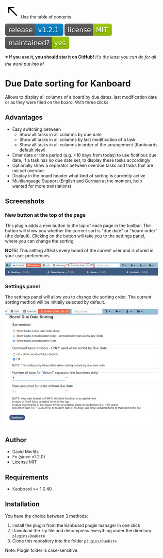 ![north_west](./assets/images/north_west.svg) Use the table of contents

[![version](./assets/images/version.svg)](https://github.com/JustFxDev/ThemeMaestro/releases) [![license](./assets/images/license.svg)](https://github.com/JustFxDev/ThemeMaestro/blob/main/LICENSE) [![maintainedyes](./assets/images/maintained.svg)](https://github.com/JustFxDev/ThemeMaestro/graphs/contributors)

**:star: If you use it, you should star it on GitHub!** *It's the least you can do for all the work put into it!*

Due Date sorting for Kanboard
=============================

Allows to display all columns of a board by due dates, last modification date or as they were filed on the board. With three clicks.

Advantages
----------
- Easy switching between
  - Show all tasks in all columns by due date
  - Show all tasks in all columns by last modification of a task
  - Show all tasks in all columns in order of the arrangement (Kanboards default view)
- Enter date or time period (e.g. +10 days from today) to use fictitious due date, if a task has no due date set, to display these tasks accordingly
- Optionally show a separator between overdue tasks and tasks that are not yet overdue
- Display in the board header what kind of sorting is currently active
- Multilanguage Support (English and German at the moment, help wanted for more translations)

Screenshots
-----------

### New button at the top of the page

This plugin adds a new button to the top of each page in the toolbar.  The button will show you whether the current sort is "due date" or "board order" (the default).  Clicking on the button will take you to the settings panel, where you can change the sorting.

**NOTE:**  This setting affects every board of the current user and is stored in your user preferences.

![image-20230111142015007](./assets/images/image-20230111142015007.png)

### Settings panel

The settings panel will allow you to change the sorting order.  The current sorting method will be initially selected by default.  

![image-20230111143041431](./assets/images/image-20230111143041431.png)

Author
------

- David Morlitz
- Fx (since v1.2.0)
- License MIT

Requirements
------------

- Kanboard >= 1.0.40

Installation
------------

You have the choice between 3 methods:

1. Install the plugin from the Kanboard plugin manager in one click
2. Download the zip file and decompress everything under the directory `plugins/DueDate`
3. Clone this repository into the folder `plugins/DueDate`

Note: Plugin folder is case-sensitive.
